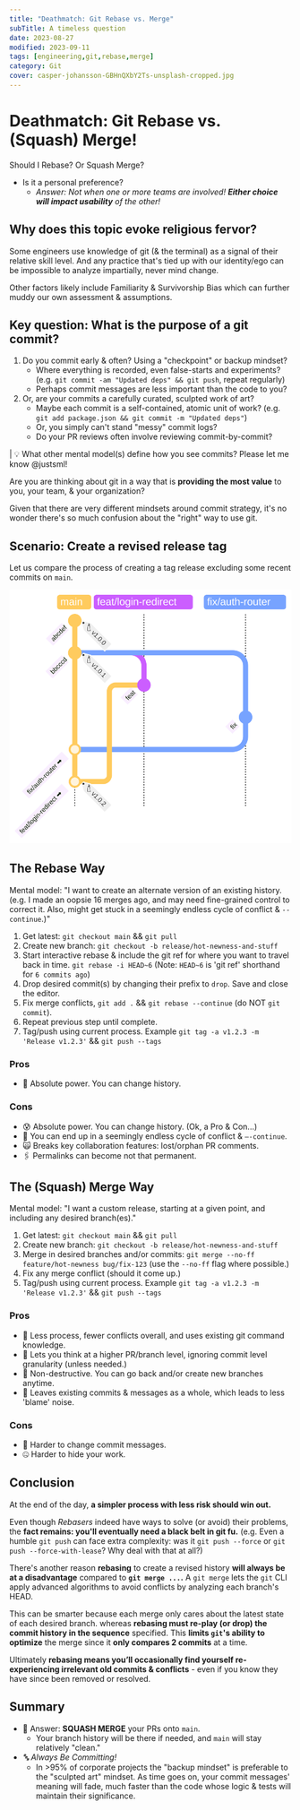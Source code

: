 ```yaml
---
title: "Deathmatch: Git Rebase vs. Merge"
subTitle: A timeless question
date: 2023-08-27
modified: 2023-09-11
tags: [engineering,git,rebase,merge]
category: Git
cover: casper-johansson-GBHnQXbY2Ts-unsplash-cropped.jpg
---
```


# Deathmatch: Git Rebase vs. (Squash) Merge!

Should I Rebase? Or Squash Merge?

- Is it a personal preference?
  - _Answer: Not when one or more teams are involved! **Either choice will impact usability** of the other!_

## Why does this topic evoke religious fervor?

Some engineers use knowledge of git (& the terminal) as a signal of their relative skill level. And any practice that's tied up with our identity/ego can be impossible to analyze impartially, never mind change.

Other factors likely include Familiarity & Survivorship Bias which can further muddy our own assessment & assumptions.

<!-- Misplaced belief in the inherent virtue of certain OSS projects' processes. (The Linux Kernel uses rebasing, and if you don't, **_ArE yOu EvEn A rEaL eNgInEeR?!_**) -->

## Key question: What is the purpose of a git commit?

1.  Do you commit early & often? Using a "checkpoint" or backup mindset?
    - Where everything is recorded, even false-starts and experiments? (e.g. `git commit -am "Updated deps" && git push`, repeat regularly)
    - Perhaps commit messages are less important than the code to you?
1.  Or, are your commits a carefully curated, sculpted work of art?
    - Maybe each commit is a self-contained, atomic unit of work? (e.g. `git add package.json && git commit -m "Updated deps"`)
    - Or, you simply can't stand "messy" commit logs?
    - Do your PR reviews often involve reviewing commit-by-commit?

| 💡 What other mental model(s) define how you see commits? Please let me know @justsml!

Are you are thinking about git in a way that is **providing the most value** to you, your team, & your organization?

<!-- What makes sense for an Open Source project like Postgres, or the Linux Kernel, may not be the best choice for you or your team. -->

Given that there are very different mindsets around commit strategy, it's no wonder there's so much confusion about the "right" way to use git.

## Scenario: Create a revised release tag

Let us compare the process of creating a tag release excluding some recent commits on `main`.

![Git Tag Releasing from main with 2 feature branches](./git-branching-with-main-simplified.svg)

## The Rebase Way

Mental model: "I want to create an alternate version of an existing history. (e.g. I made an oopsie 16 merges ago, and may need fine-grained control to correct it. Also, might get stuck in a seemingly endless cycle of conflict & `--continue`.)"

1.  Get latest: `git checkout main` && `git pull`
2.  Create new branch: `git checkout -b release/hot-newness-and-stuff`
3.  Start interactive rebase & include the git ref for where you want to travel back in time. `git rebase -i HEAD~6` (Note: `HEAD~6` is 'git ref' shorthand for `6 commits ago`)
4.  Drop desired commit(s) by changing their prefix to `drop`. Save and close the editor.
5.  Fix merge conflicts, `git add .` && `git rebase --continue` (do NOT `git commit`).
6.  Repeat previous step until complete.
7.  Tag/push using current process. Example `git tag -a v1.2.3 -m 'Release v1.2.3'` && `git push --tags`

### Pros

- 🔌 Absolute power. You can change history.
  <!-- - 🎭 Practice your Engineering Theater skills. -->

### Cons

- 😰 Absolute power. You can change history. (Ok, a Pro & Con...)
- 🔂 You can end up in a seemingly endless cycle of conflict & `—-continue`.
- 🙀 Breaks key collaboration features: lost/orphan PR comments.
- 🖇️ Permalinks can become not that permanent.

## The (Squash) Merge Way

Mental model: "I want a custom release, starting at a given point, and including any desired branch(es)."

1.  Get latest: `git checkout main` && `git pull`
2.  Create new branch: `git checkout -b release/hot-newness-and-stuff`
3.  Merge in desired branches and/or commits: `git merge --no-ff feature/hot-newness bug/fix-123` (use the `--no-ff` flag where possible.)
4.  Fix any merge conflict (should it come up.)
5.  Tag/push using current process. Example `git tag -a v1.2.3 -m 'Release v1.2.3'` && `git push --tags`

### Pros

- 💪 Less process, fewer conflicts overall, and uses existing git command knowledge.
- 🚀 Lets you think at a higher PR/branch level, ignoring commit level granularity (unless needed.)
- 🦺 Non-destructive. You can go back and/or create new branches anytime.
- 🎥 Leaves existing commits & messages as a whole, which leads to less 'blame' noise.

### Cons

- 🔏 Harder to change commit messages.
- 🤐 Harder to hide your work.

## Conclusion

At the end of the day, **a simpler process with less risk should win out.**

<!-- **Squash merge** is the clear winner here. It's **simpler** and **less error-prone**. It also **leaves the existing commit history intact**. This is a **huge win** for **collaboration** and **code review**. -->

<!-- Include a diagram of a rebase flow with 2 feature branches -->

Even though _Rebasers_ indeed have ways to solve (or avoid) their problems, the **fact remains: you'll eventually need a black belt in git fu.** (e.g. Even a humble `git push` can face extra complexity: was it `git push --force` or `git push --force-with-lease`? Why deal with that at all?)

There's another reason **rebasing** to create a revised history **will always be at a disadvantage** compared to **`git merge ...`.** A `git merge` lets the `git` CLI apply advanced algorithms to avoid conflicts by analyzing each branch's HEAD.

This can be smarter because each merge only cares about the latest state of each desired branch. whereas **rebasing must re-play (or drop) the commit history in the sequence** specified. This **limits `git`'s ability to optimize** the merge since it **only compares 2 commits** at a time.

Ultimately **rebasing means you’ll occasionally find yourself re-experiencing irrelevant old commits & conflicts** - even if you know they have since been removed or resolved.

## Summary

- 💃 Answer: **SQUASH MERGE** your PRs onto `main`.
  - Your branch history will be there if needed, and `main` will stay relatively "clean."
- _🔤 Always Be Committing!_
  - In >95% of corporate projects the "backup mindset" is preferable to the "sculpted art" mindset. As time goes on, your commit messages' meaning will fade, much faster than the code whose logic & tests will maintain their significance.

<!--
### Bonus: Releases Tip

Ever need just an individual file or a few folders from a branch? Without the commit history?

- You can use the special "--" separator with `git checkout` to stay in the current branch while copying the specified files:
- `git checkout feature/half-a-feature **--** <folder or file path>`
- Make sure you've committed any changes you want to keep first, as this will overwrite any local changes.
-->
